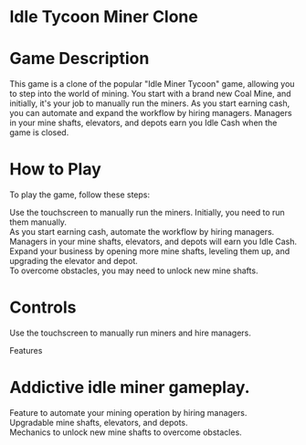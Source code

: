 # Idle Tycoon Miner Clone
# Game Description
This game is a clone of the popular "Idle Miner Tycoon" game, allowing you to step into the world of mining. You start with a brand new Coal Mine, and initially, it's your job to manually run the miners. As you start earning cash, you can automate and expand the workflow by hiring managers. Managers in your mine shafts, elevators, and depots earn you Idle Cash when the game is closed. 

# How to Play
To play the game, follow these steps:

Use the touchscreen to manually run the miners. Initially, you need to run them manually.  
As you start earning cash, automate the workflow by hiring managers.  
Managers in your mine shafts, elevators, and depots will earn you Idle Cash.  
Expand your business by opening more mine shafts, leveling them up, and upgrading the elevator and depot.  
To overcome obstacles, you may need to unlock new mine shafts.  

# Controls
Use the touchscreen to manually run miners and hire managers.

Features
# Addictive idle miner gameplay.
Feature to automate your mining operation by hiring managers.  
Upgradable mine shafts, elevators, and depots.  
Mechanics to unlock new mine shafts to overcome obstacles.
